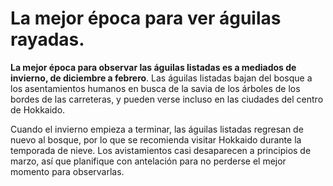 # La mejor época para ver águilas rayadas.

**La mejor época para observar las águilas listadas es a mediados de invierno, de diciembre a febrero**. Las águilas listadas bajan del bosque a los asentamientos humanos en busca de la savia de los árboles de los bordes de las carreteras, y pueden verse incluso en las ciudades del centro de Hokkaido.

Cuando el invierno empieza a terminar, las águilas listadas regresan de nuevo al bosque, por lo que se recomienda visitar Hokkaido durante la temporada de nieve.
Los avistamientos casi desaparecen a principios de marzo, así que planifique con antelación para no perderse el mejor momento para observarlas.